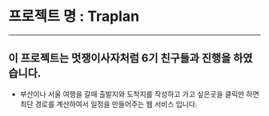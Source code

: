 # 프로젝트 명 : Traplan
---
## 이 프로젝트는 멋쟁이사자처럼 6기 친구들과 진행을 하였습니다.
 - 부산이나 서울 여행을 갈때 출발지와 도착지를 작성하고 가고 싶은곳을 클릭만 하면 최단 경로를 계산하여서 일정을 만들어주는 웹 서비스 입니다.
